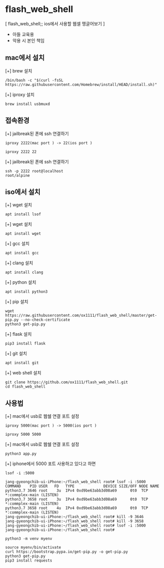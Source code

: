 # flash_web_shell
[ flash_web_shell;; ios에서 사용할 웹셀 맹글어보기 ]
- 아들 교육용
- 악용 시 본인 책임

 ## mac에서 설치

[+] brew 설치

```
/bin/bash -c "$(curl -fsSL https://raw.githubusercontent.com/Homebrew/install/HEAD/install.sh)"
```
[+] iproxy 설치
```
brew install usbmuxd
```

## 접속환경 
[+] jailbreak된 폰에 ssh 연결하기
```
iproxy 2222(mac port ) -> 22(ios port )

iproxy 2222 22
```

[+] jailbreak된 폰에 ssh 연결하기
```
ssh -p 2222 root@localhost
root/alpine
```

## iso에서 설치

[+] wget 설치

```
apt install lsof
```


[+] wget 설치

```
apt install wget
```


[+] gcc 설치

```
apt install gcc
```


[+] clang 설치

```
apt install clang
```

[+] python 설치
```
apt install python3
```

[+] pip 설치
```
wget https://raw.githubusercontent.com/ox1111/flash_web_shell/master/get-pip.py --no-check-certificate
python3 get-pip.py
```

[+] flask 설치

```
pip3 install flask
```
[+] git 설치

```
apt install git
```

[+] web shell 설치

```
git clone https://github.com/ox1111/flash_web_shell.git
cd flash_web_shell
```

## 사용법 

[+] mac에서 usb로 웹쉘 연결 포트  설정 
```
iproxy 5000(mac port ) -> 5000(ios port )

iproxy 5000 5000 
```

[+] mac에서 usb로 웹쉘 연결 포트  설정 
```
python3 app.py
```

[+] iphone에서 5000 포트 사용하고 있다고 하면 
```
lsof -i :5000
```

```
jang-gyeongchib-ui-iPhone:~/flash_web_shell root# lsof -i :5000
COMMAND    PID USER   FD   TYPE             DEVICE SIZE/OFF NODE NAME
python3.7 3646 root    3u  IPv4 0xd9be63abb3d08a69      0t0  TCP *:commplex-main (LISTEN)
python3.7 3658 root    3u  IPv4 0xd9be63abb3d08a69      0t0  TCP *:commplex-main (LISTEN)
python3.7 3658 root    4u  IPv4 0xd9be63abb3d08a69      0t0  TCP *:commplex-main (LISTEN)
jang-gyeongchib-ui-iPhone:~/flash_web_shell root# kill -9 3646
jang-gyeongchib-ui-iPhone:~/flash_web_shell root# kill -9 3658
jang-gyeongchib-ui-iPhone:~/flash_web_shell root# lsof -i :5000
jang-gyeongchib-ui-iPhone:~/flash_web_shell root# 
```

```
python3 -m venv myenv

source myenv/bin/activate
curl https://bootstrap.pypa.io/get-pip.py -o get-pip.py
python3 get-pip.py
pip3 install requests
```

